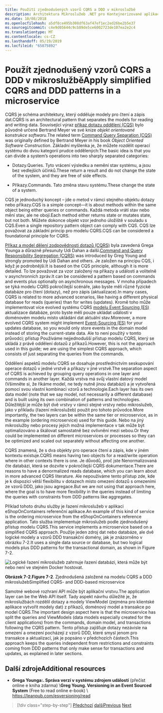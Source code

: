 ```yaml
---
title: Použití zjednodušených vzorů CQRS a DDD v mikroslužbě
description: Architektura Mikroslužeb .NET pro Kontejnerizované aplikace .NET | Seznamte se s celkový vztah mezi vzorů CQRS a DDD.
ms.date: 10/08/2018
ms.openlocfilehash: a5df8ce495b308df63af47ef1ec2ed26be2b5e37
ms.sourcegitcommit: c4e9d05644c9cb89de5ce6002723de107ea2e2c4
ms.translationtype: MT
ms.contentlocale: cs-CZ
ms.lasthandoff: 05/19/2019
ms.locfileid: "65875892"
---
```

# <a name="apply-simplified-cqrs-and-ddd-patterns-in-a-microservice"></a><span data-ttu-id="56825-103">Použít zjednodušený vzorů CQRS a DDD v mikroslužbě</span><span class="sxs-lookup"><span data-stu-id="56825-103">Apply simplified CQRS and DDD patterns in a microservice</span></span>

<span data-ttu-id="56825-104">CQRS je schéma architektury, který odděluje modely pro čtení a zápis dat.</span><span class="sxs-lookup"><span data-stu-id="56825-104">CQRS is an architectural pattern that separates the models for reading and writing data.</span></span> <span data-ttu-id="56825-105">Související výraz [příkaz dotazu oddělení (CQS)](https://martinfowler.com/bliki/CommandQuerySeparation.html) bylo původně určené Bertrand Meyer ve své knize *objekt orientované konstrukce softwaru*.</span><span class="sxs-lookup"><span data-stu-id="56825-105">The related term [Command Query Separation (CQS)](https://martinfowler.com/bliki/CommandQuerySeparation.html) was originally defined by Bertrand Meyer in his book *Object Oriented Software Construction*.</span></span> <span data-ttu-id="56825-106">Základní myšlenka je, že můžete rozdělit operací systému do dvou kategorií prudce oddělených:</span><span class="sxs-lookup"><span data-stu-id="56825-106">The basic idea is that you can divide a system’s operations into two sharply separated categories:</span></span>

- <span data-ttu-id="56825-107">Dotazy.</span><span class="sxs-lookup"><span data-stu-id="56825-107">Queries.</span></span> <span data-ttu-id="56825-108">Tyto vrácení výsledku a nemění stav systému, a jsou bez vedlejších účinků.</span><span class="sxs-lookup"><span data-stu-id="56825-108">These return a result and do not change the state of the system, and they are free of side effects.</span></span>

- <span data-ttu-id="56825-109">Příkazy.</span><span class="sxs-lookup"><span data-stu-id="56825-109">Commands.</span></span> <span data-ttu-id="56825-110">Tato změna stavu systému.</span><span class="sxs-lookup"><span data-stu-id="56825-110">These change the state of a system.</span></span>

<span data-ttu-id="56825-111">CQS je jednoduchý koncept – jde o metod v rámci stejného objektu dotazy nebo příkazy.</span><span class="sxs-lookup"><span data-stu-id="56825-111">CQS is a simple concept—it is about methods within the same object being either queries or commands.</span></span> <span data-ttu-id="56825-112">Každá metoda vrátí stav nebo mění stav, ale ne obojí.</span><span class="sxs-lookup"><span data-stu-id="56825-112">Each method either returns state or mutates state, but not both.</span></span> <span data-ttu-id="56825-113">Můžete dokonce objekt vzor jednoho úložiště v souladu s CQS.</span><span class="sxs-lookup"><span data-stu-id="56825-113">Even a single repository pattern object can comply with CQS.</span></span> <span data-ttu-id="56825-114">CQS lze považovat za základní princip pro modelu CQRS.</span><span class="sxs-lookup"><span data-stu-id="56825-114">CQS can be considered a foundational principle for CQRS.</span></span>

<span data-ttu-id="56825-115">[Příkaz a model dělení zodpovědnosti dotazů (CQRS)](https://martinfowler.com/bliki/CQRS.html) byla zavedená Grega Younga a důrazně přesunuty Udi Dahan a další.</span><span class="sxs-lookup"><span data-stu-id="56825-115">[Command and Query Responsibility Segregation (CQRS)](https://martinfowler.com/bliki/CQRS.html) was introduced by Greg Young and strongly promoted by Udi Dahan and others.</span></span> <span data-ttu-id="56825-116">Je založen na principu CQS, i když je podrobnější.</span><span class="sxs-lookup"><span data-stu-id="56825-116">It is based on the CQS principle, although it is more detailed.</span></span> <span data-ttu-id="56825-117">To lze považovat za vzor založený na příkazy a události a volitelně v asynchronních zpráv.</span><span class="sxs-lookup"><span data-stu-id="56825-117">It can be considered a pattern based on commands and events plus optionally on asynchronous messages.</span></span> <span data-ttu-id="56825-118">V mnoha případech se týká modelu CQRS pokročilejší scénáře, jako byste měli různé fyzické databáze pro čtení (dotazy), než pro zápis (aktualizace).</span><span class="sxs-lookup"><span data-stu-id="56825-118">In many cases, CQRS is related to more advanced scenarios, like having a different physical database for reads (queries) than for writes (updates).</span></span> <span data-ttu-id="56825-119">Kromě toho může implementovat více evolved systému CQRS [modelu Event Sourcing (ES)](https://martinfowler.com/eaaDev/EventSourcing.html) aktualizace databáze, proto byste měli pouze ukládat události v doménovém modelu místo ukládání dat aktuální stav.</span><span class="sxs-lookup"><span data-stu-id="56825-119">Moreover, a more evolved CQRS system might implement [Event-Sourcing (ES)](https://martinfowler.com/eaaDev/EventSourcing.html) for your updates database, so you would only store events in the domain model instead of storing the current-state data.</span></span> <span data-ttu-id="56825-120">Ale to není použitý v tomto průvodci; přístup Používáme nejjednodušší přístup modelu CQRS, který se skládá z právě oddělení dotazů z příkazů.</span><span class="sxs-lookup"><span data-stu-id="56825-120">However, this is not the approach used in this guide; we are using the simplest CQRS approach, which consists of just separating the queries from the commands.</span></span>

<span data-ttu-id="56825-121">Oddělení aspektů modelu CQRS se dosahuje prostřednictvím seskupování operace dotazů v jedné vrstvě a příkazy v jiné vrstvě.</span><span class="sxs-lookup"><span data-stu-id="56825-121">The separation aspect of CQRS is achieved by grouping query operations in one layer and commands in another layer.</span></span> <span data-ttu-id="56825-122">Každá vrstva má svůj vlastní datový model (Všimněte si, že říkáme model, ne tedy nutně jinou databázi) a je vytvořená pomocí svou vlastní kombinaci vzorů a technologie.</span><span class="sxs-lookup"><span data-stu-id="56825-122">Each layer has its own data model (note that we say model, not necessarily a different database) and is built using its own combination of patterns and technologies.</span></span> <span data-ttu-id="56825-123">Důležitější je může být dvě vrstvy v rámci stejné vrstvy nebo mikroslužeb, jako v příkladu (řazení mikroslužeb) použít pro tohoto průvodce.</span><span class="sxs-lookup"><span data-stu-id="56825-123">More importantly, the two layers can be within the same tier or microservice, as in the example (ordering microservice) used for this guide.</span></span> <span data-ttu-id="56825-124">Nebo na jiný mikroslužby nebo procesy jejich možná implementace v tak může být optimalizováno a škálovat samostatně bez ovlivnění mezi sebou.</span><span class="sxs-lookup"><span data-stu-id="56825-124">Or they could be implemented on different microservices or processes so they can be optimized and scaled out separately without affecting one another.</span></span>

<span data-ttu-id="56825-125">CQRS znamená, že s dva objekty pro operace čtení a zápis, kde v jiném kontextu existuje.</span><span class="sxs-lookup"><span data-stu-id="56825-125">CQRS means having two objects for a read/write operation where in other contexts there is one.</span></span> <span data-ttu-id="56825-126">Je důvodů, proč jste Nenormalizovaná čte databázi, která se dozvíte v pokročilejší CQRS dokumentace.</span><span class="sxs-lookup"><span data-stu-id="56825-126">There are reasons to have a denormalized reads database, which you can learn about in more advanced CQRS literature.</span></span> <span data-ttu-id="56825-127">Ale nepoužíváme tento přístup zde, kde je k dispozici větší flexibilitu v dotazech místo omezení dotazů s omezeními ze vzorů DDD, jako jsou agregace.</span><span class="sxs-lookup"><span data-stu-id="56825-127">But we are not using that approach here, where the goal is to have more flexibility in the queries instead of limiting the queries with constraints from DDD patterns like aggregates.</span></span>

<span data-ttu-id="56825-128">Příklad tohoto druhu služby je řazení mikroslužeb v aplikaci eShopOnContainers referenční aplikace.</span><span class="sxs-lookup"><span data-stu-id="56825-128">An example of this kind of service is the ordering microservice from the eShopOnContainers reference application.</span></span> <span data-ttu-id="56825-129">Tato služba implementuje mikroslužeb podle zjednodušený přístup modelu CQRS.</span><span class="sxs-lookup"><span data-stu-id="56825-129">This service implements a microservice based on a simplified CQRS approach.</span></span> <span data-ttu-id="56825-130">Použije jeden zdroj dat nebo databáze, ale dvě logické modely a vzorů DDD transakční domény, jak je znázorněno v obrázku 7-2.</span><span class="sxs-lookup"><span data-stu-id="56825-130">It uses a single data source or database, but two logical models plus DDD patterns for the transactional domain, as shown in Figure 7-2.</span></span>

![Logické řazení mikroslužeb zahrnuje řazení databázi, která může být nebo není ve stejném Docker hostovat.](./media/image2.png)

<span data-ttu-id="56825-133">**Obrázek 7-2**.</span><span class="sxs-lookup"><span data-stu-id="56825-133">**Figure 7-2**.</span></span> <span data-ttu-id="56825-134">Zjednodušená založené na modelu CQRS a DDD mikroslužeb</span><span class="sxs-lookup"><span data-stu-id="56825-134">Simplified CQRS- and DDD-based microservice</span></span>

<span data-ttu-id="56825-135">Samotné webové rozhraní API může být aplikační vrstvu.</span><span class="sxs-lookup"><span data-stu-id="56825-135">The application layer can be the Web API itself.</span></span> <span data-ttu-id="56825-136">Tady aspekt návrhu důležité je, že mikroslužbách rozdělil dotazy a modely ViewModel (zejména pro klientské aplikace vytvořit modely dat) z příkazů, doménový model a transakce po model CQRS.</span><span class="sxs-lookup"><span data-stu-id="56825-136">The important design aspect here is that the microservice has split the queries and ViewModels (data models especially created for the client applications) from the commands, domain model, and transactions following the CQRS pattern.</span></span> <span data-ttu-id="56825-137">Tento přístup zajišťuje dotazy nezávisle na omezení a omezení pocházejí z vzorů DDD, které smysl jenom pro transakce a aktualizací, jak je popsáno v předchozích částech.</span><span class="sxs-lookup"><span data-stu-id="56825-137">This approach keeps the queries independent from restrictions and constraints coming from DDD patterns that only make sense for transactions and updates, as explained in later sections.</span></span>

## <a name="additional-resources"></a><span data-ttu-id="56825-138">Další zdroje</span><span class="sxs-lookup"><span data-stu-id="56825-138">Additional resources</span></span>

 - <span data-ttu-id="56825-139">**Grega Younga:. Správa verzí v systému zdrojem událostí** (přečíst online e kniha zdarma) \\</span><span class="sxs-lookup"><span data-stu-id="56825-139">**Greg Young. Versioning in an Event Sourced System** (Free to read online e-book) \\</span></span>
   <https://leanpub.com/esversioning/read>

>[!div class="step-by-step"]
><span data-ttu-id="56825-140">[Předchozí](index.md)
>[další](eshoponcontainers-cqrs-ddd-microservice.md)</span><span class="sxs-lookup"><span data-stu-id="56825-140">[Previous](index.md)
[Next](eshoponcontainers-cqrs-ddd-microservice.md)</span></span>
